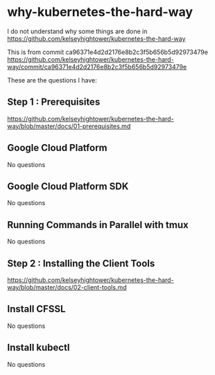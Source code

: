 # why-kubernetes-the-hard-way

I do not understand why some things are done in https://github.com/kelseyhightower/kubernetes-the-hard-way

This is from commit ca96371e4d2d2176e8b2c3f5b656b5d92973479e
https://github.com/kelseyhightower/kubernetes-the-hard-way/commit/ca96371e4d2d2176e8b2c3f5b656b5d92973479e

These are the questions I have:

## Step 1 : Prerequisites

https://github.com/kelseyhightower/kubernetes-the-hard-way/blob/master/docs/01-prerequisites.md

## Google Cloud Platform

No questions

## Google Cloud Platform SDK

No questions

## Running Commands in Parallel with tmux

No questions

## Step 2 : Installing the Client Tools

https://github.com/kelseyhightower/kubernetes-the-hard-way/blob/master/docs/02-client-tools.md

## Install CFSSL

No questions

## Install kubectl

No questions

